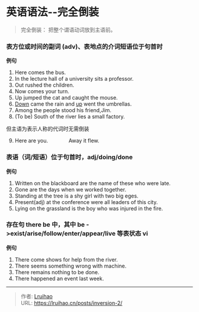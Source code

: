 # 英语语法--完全倒装


> 完全倒装： 把整个谓语动词放到主语前。

### 表方位或时间的副词 (adv)、表地点的介词短语位于句首时
**例句**
1. Here comes the bus.
2. In the lecture hall of a university sits a professor.
3. Out rushed the children.
4. Now comes your turn.
5. Up jumped the cat and caught the mouse.
6. <u>Down</u> came the rain and <u>up</u> went the umbrellas.
7. Among the people stood his friend,Jim.
8. (To be) South of the river lies a small factory.

但主语为表示人称的代词时无需倒装

9. Here are you.&emsp;&emsp;&emsp;&emsp;Away it flew.

### 表语（词/短语）位于句首时，adj/doing/done
**例句**
1. Written on the blackboard are the name of these who were late.
2. Gone are the days when we worked together.
3. Standing at the tree is a shy girl with two big eges.
4. Present(adj) at the conference were all leaders of this city.
5. Lying on the grassland is the boy who was injured in the fire.

### 存在句 there be 中，其中 be \->exist/arise/follow/enter/appear/live 等表状态 vi
**例句**
1. There come shows for help from the river.
2. There seems something wrong with machine.
3. There remains nothing to be done.
4. There happened an event last week.


---

> 作者: [Lruihao](https://github.com/Lruihao)  
> URL: https://lruihao.cn/posts/inversion-2/  

